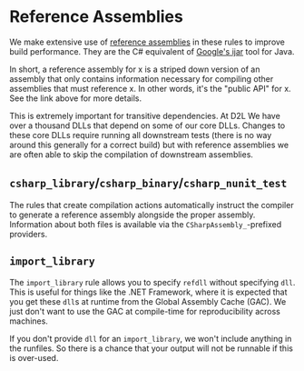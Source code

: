 # Reference Assemblies

We make extensive use of [reference assemblies](https://github.com/dotnet/standard/blob/master/docs/history/evolution-of-design-time-assemblies.md)
in these rules to improve build performance. They are the C# equivalent of
[Google's ijar](https://github.com/bazelbuild/bazel/tree/master/third_party/ijar)
tool for Java.

In short, a reference assembly for x is a striped down version of an assembly
that only contains information necessary for compiling other assemblies that
must reference x. In other words, it's the "public API" for x. See the link
above for more details.

This is extremely important for transitive dependencies. At D2L We have over a
thousand DLLs that depend on some of our core DLLs. Changes to these core DLLs
require running all downstream tests (there is no way around this generally for
a correct build) but with reference assemblies we are often able to skip the
compilation of downstream assemblies.

## `csharp_library`/`csharp_binary`/`csharp_nunit_test`

The rules that create compilation actions automatically instruct the compiler
to generate a reference assembly alongside the proper assembly. Information
about both files is available via the `CSharpAssembly_`-prefixed providers.

## `import_library`

The `import_library` rule allows you to specify `refdll` without specifying
`dll`. This is useful for things like the .NET Framework, where it is expected
that you get these `dll`s at runtime from the Global Assembly Cache (GAC). We
just don't want to use the GAC at compile-time for reproducibility across
machines.

If you don't provide `dll` for an `import_library`, we won't include anything
in the runfiles. So there is a chance that your output will not be runnable if
this is over-used.